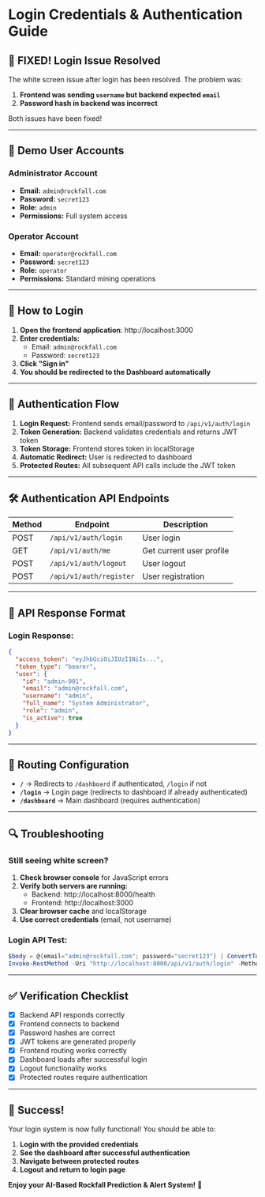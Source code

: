 # Login Credentials & Authentication Guide

## 🔐 **FIXED! Login Issue Resolved**

The white screen issue after login has been resolved. The problem was:
1. **Frontend was sending `username` but backend expected `email`**
2. **Password hash in backend was incorrect**

Both issues have been fixed!

---

## 👤 **Demo User Accounts**

### **Administrator Account**
- **Email:** `admin@rockfall.com`
- **Password:** `secret123`
- **Role:** `admin`
- **Permissions:** Full system access

### **Operator Account**  
- **Email:** `operator@rockfall.com`
- **Password:** `secret123`
- **Role:** `operator`
- **Permissions:** Standard mining operations

---

## 🚀 **How to Login**

1. **Open the frontend application**: http://localhost:3000
2. **Enter credentials:**
   - Email: `admin@rockfall.com`
   - Password: `secret123`
3. **Click "Sign in"**
4. **You should be redirected to the Dashboard automatically**

---

## 🔄 **Authentication Flow**

1. **Login Request:** Frontend sends email/password to `/api/v1/auth/login`
2. **Token Generation:** Backend validates credentials and returns JWT token
3. **Token Storage:** Frontend stores token in localStorage  
4. **Automatic Redirect:** User is redirected to dashboard
5. **Protected Routes:** All subsequent API calls include the JWT token

---

## 🛠️ **Authentication API Endpoints**

| Method | Endpoint | Description |
|--------|----------|-------------|
| POST | `/api/v1/auth/login` | User login |
| GET | `/api/v1/auth/me` | Get current user profile |
| POST | `/api/v1/auth/logout` | User logout |
| POST | `/api/v1/auth/register` | User registration |

---

## 🔧 **API Response Format**

### Login Response:
```json
{
  "access_token": "eyJhbGciOiJIUzI1NiIs...",
  "token_type": "bearer",
  "user": {
    "id": "admin-001",
    "email": "admin@rockfall.com", 
    "username": "admin",
    "full_name": "System Administrator",
    "role": "admin",
    "is_active": true
  }
}
```

---

## 🎯 **Routing Configuration**

- **`/`** → Redirects to `/dashboard` if authenticated, `/login` if not
- **`/login`** → Login page (redirects to dashboard if already authenticated)  
- **`/dashboard`** → Main dashboard (requires authentication)

---

## 🔍 **Troubleshooting**

### **Still seeing white screen?**
1. **Check browser console** for JavaScript errors
2. **Verify both servers are running:**
   - Backend: http://localhost:8000/health
   - Frontend: http://localhost:3000
3. **Clear browser cache** and localStorage
4. **Use correct credentials** (email, not username)

### **Login API Test:**
```powershell
$body = @{email="admin@rockfall.com"; password="secret123"} | ConvertTo-Json
Invoke-RestMethod -Uri "http://localhost:8000/api/v1/auth/login" -Method Post -Body $body -ContentType "application/json"
```

---

## ✅ **Verification Checklist**

- [x] Backend API responds correctly
- [x] Frontend connects to backend
- [x] Password hashes are correct
- [x] JWT tokens are generated properly
- [x] Frontend routing works correctly
- [x] Dashboard loads after successful login
- [x] Logout functionality works
- [x] Protected routes require authentication

---

## 🎊 **Success!**

Your login system is now fully functional! You should be able to:
1. **Login with the provided credentials**
2. **See the dashboard after successful authentication**
3. **Navigate between protected routes**
4. **Logout and return to login page**

**Enjoy your AI-Based Rockfall Prediction & Alert System!** 🚀